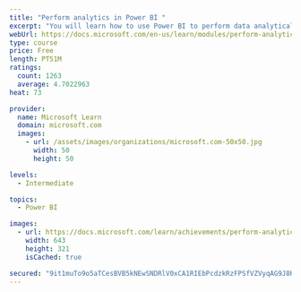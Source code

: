 ```yaml
---
title: "Perform analytics in Power BI "
excerpt: "You will learn how to use Power BI to perform data analytical functions, how to identify outliers in your data, how to group data together, and how to bin data for analysis. You will also learn how to perform time series analysis. Finally, you will work with advanced analytic features of Power BI, such as Quick Insights, AI Insights, and the Analyze feature."
webUrl: https://docs.microsoft.com/en-us/learn/modules/perform-analytics-power-bi/
type: course
price: Free
length: PT51M
ratings:
  count: 1263
  average: 4.7022963
heat: 73

provider:
  name: Microsoft Learn
  domain: microsoft.com
  images:
    - url: /assets/images/organizations/microsoft.com-50x50.jpg
      width: 50
      height: 50

levels:
  - Intermediate

topics:
  - Power BI

images:
  - url: https://docs.microsoft.com/learn/achievements/perform-analytics-power-bi-social.png
    width: 643
    height: 321
    isCached: true

secured: "9it1muTo9o5aTCesBVB5kNEwSNDRlV0xCA1RIEbPcdzkRzFPSfVZVyqAG9J8KtzxP1Gl+4KlWlZeRj4tTqv6trqICCYt9ON5xxVRoH3qB0rPh0QD6VKDZnXmwge2et5c5k9JvZhGcq8T/bDF/PpHciywTLw2SbK2/wHbq4PUgXKza8JmnS6c6nGKdxBtgyLbB+UD2mA3xFlfNRE29MZM+RQVStt1cEmioSx/O41Crbu7BzldDCMpvfqax5Jg5jkzLaaQblo4NJe+y4hktewzIfabtXIYONPXqeE5f+XfltIycq2JEofqBf+zoZsBgS107eAzOe4BUWkni7H0aXNb0wR++jN7gPRXU1KdOjxz7cU1CVE0AHhoKJkfs8NHwTDa012xjWDgeOatbt+o0cSH4oYF7fIl4vlyP9q/7k+Jxvw=;iw7/lZIA5+9p6tIvfr+ehg=="
---
```


